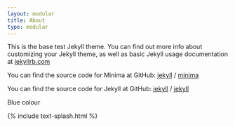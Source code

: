 ```yaml
---
layout: modular
title: About
type: modular
---
```


This is the base test Jekyll theme. You can find out more info about customizing your Jekyll theme, as well as basic Jekyll usage documentation at [jekyllrb.com](https://jekyllrb.com/)

You can find the source code for Minima at GitHub:
[jekyll][jekyll-organization] /
[minima](https://github.com/jekyll/minima)

You can find the source code for Jekyll at GitHub:
[jekyll][jekyll-organization] /
[jekyll](https://github.com/jekyll/jekyll)

<p class="blue">Blue colour</p>

{% include text-splash.html %}


[jekyll-organization]: https://github.com/jekyll
